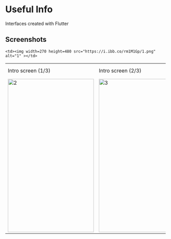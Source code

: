 # Useful Info

Interfaces created with Flutter

## Screenshots

<!DOCTYPE html>
<html lang="en">
    <head>
        <title></title>
        <meta charset="UTF-8">
        <meta name="viewport" content="width=device-width, initial-scale=1">
        <link href="css/style.css" rel="stylesheet">
    </head>
    <body>
    <table>
  <tr>
    <td>Intro screen (1/3)</td>
     <td>Intro screen (2/3)</td>
     <td>Intro screen (3/3)</td>
      <td>Home screen</td>
     <td>Pharmacies screen</td>
     <td>Useful numbers screen</td>
     <td>Restaurants screen</td>
  </tr>
  <tr>
    
    <td><img width=270 height=480 src="https://i.ibb.co/rm1M1Gp/1.png" alt="1" ></td>
<td><img width=270 height=480 src="https://i.ibb.co/8X0ckWF/2.png" alt="2" ></td>
<td><img width=270 height=480 src="https://i.ibb.co/Fz7dzWV/3.png" alt="3" ></td>
<td><img width=270 height=480 src="https://i.ibb.co/ZJTwQ92/4.png" alt="4" ></td>
<td><img width=270 height=480 src="https://i.ibb.co/dkm3011/5.png" alt="5" ></td>
<td><img width=270 height=480 src="https://i.ibb.co/JrKd17Z/6.png" alt="6" ></td>
<td><img width=270 height=480 src="https://i.ibb.co/YTdrNHX/7.png" alt="7" ></td>
  </tr>
 </table>
    </body>
</html>


